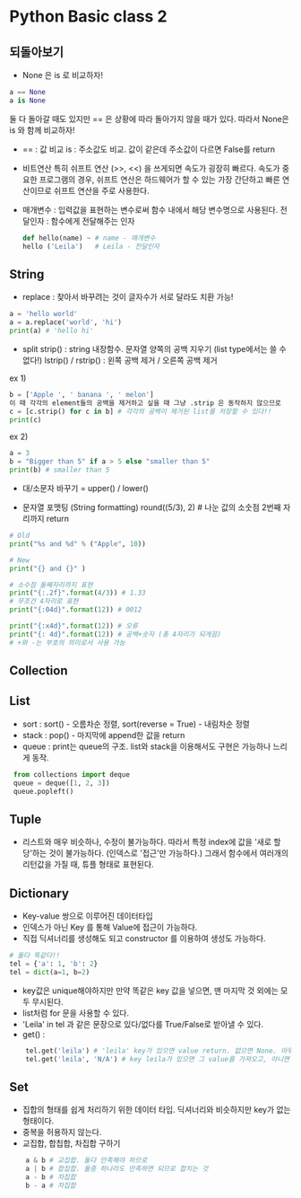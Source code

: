 # Python Basic class 2

## 되돌아보기

* None 은 is 로 비교하자!
```python
a == None
a is None
```

둘 다 돌아갈 때도 있지만 == 은 상황에 따라 돌아가지 않을 때가 있다.
따라서 None은 is 와 함께 비교하자!

* == : 값 비교
  is : 주소값도 비교. 값이 같은데 주소값이 다르면 False를 return

* 비트연산
특히 쉬프트 연산 (>>, <<) 을 쓰게되면 속도가 굉장히 빠르다.
속도가 중요한 프로그램의 경우, 쉬프트 연산은 하드웨어가 할 수 있는 가장 간단하고 빠른 연산이므로 쉬프트 연산을 주로 사용한다.

* 매개변수 : 입력값을 표현하는 변수로써 함수 내에서 해당 변수명으로 사용된다.
  전달인자 : 함수에게 전달해주는 인자
    ```python
    def hello(name) ~ # name - 매개변수
    hello ('Leila')   # Leila - 전달인자
    ```


## String

* replace : 찾아서 바꾸려는 것이 글자수가 서로 달라도 치환 가능!
```python
a = 'hello world'
a = a.replace('world', 'hi')
print(a) # 'hello hi'
```

* split
strip() : string 내장함수. 문자열 양쪽의 공백 지우기 (list type에서는 쓸 수 없다!)
lstrip() / rstrip() : 왼쪽 공백 제거 / 오른쪽 공백 제거

ex 1)
```python
b = ['Apple ', ' banana ', ' melon']
이 때 각각의 element들의 공백을 제거하고 싶을 때 그냥 .strip 은 동작하지 않으므로
c = [c.strip() for c in b] # 각각의 공백이 제거된 list를 저장할 수 있다!!
print(c) 
```
ex 2)
```python
a = 3
b = "Bigger than 5" if a > 5 else "smaller than 5"
print(b) # smaller than 5
```

* 대/소문자 바꾸기 = upper() / lower()

* 문자열 포맷팅 (String formatting)
round((5/3), 2) # 나눈 값의 소숫점 2번째 자리까지 return

```python
# Old
print("%s and %d" % ("Apple", 10))

# New
print("{} and {}" )

# 소수점 둘째자리까지 표현
print("{:.2f}".format(4/3)) # 1.33
# 무조건 4자리로 표현
print("{:04d}".format(12)) # 0012

print("{:x4d}".format(12)) # 오류
print("{: 4d}".format(12)) # 공백+숫자 (총 4자리가 되게끔)
# +와 -는 부호의 의미로서 사용 가능
```


## Collection

## List
* sort : sort() - 오름차순 정렬, sort(reverse = True) - 내림차순 정렬
* stack : pop() - 마지막에 append한 값을 return
* queue
: print는 queue의 구조. list와 stack을 이용해서도 구현은 가능하나 느리게 동작.
 ```python
  from collections import deque
  queue = deque([1, 2, 3])
  queue.popleft()
```

## Tuple
* 리스트와 매우 비슷하나, 수정이 불가능하다. 따라서 특정 index에 값을 '새로 할당'하는 것이 불가능하다. (인덱스로 '접근'만 가능하다.)
그래서 함수에서 여러개의 리턴값을 가질 때, 튜플 형태로 표현된다.

## Dictionary
* Key-value 쌍으로 이루어진 데이터타입
* 인덱스가 아닌 Key 를 통해 Value에 접근이 가능하다.
* 직접 딕셔너리를 생성해도 되고 constructor 를 이용하여 생성도 가능하다.
```python
# 둘다 똑같다!!
tel = {'a': 1, 'b': 2}
tel = dict(a=1, b=2)
```
* key값은 unique해야하지만 만약 똑같은 key 값을 넣으면, 맨 마지막 것 외에는 모두 무시된다.
* list처럼 for 문을 사용할 수 있다.
* 'Leila' in tel 과 같은 문장으로 있다/없다를 True/False로 받아낼 수 있다.
* get() : 
```python
    tel.get('leila') # 'leila' key가 있으면 value return. 없으면 None. 아무것도 출력하지 않는다. 
    tel.get('leila', 'N/A') # key leila가 있으면 그 value를 가져오고, 아니면 'N/A' 를 return
```

## Set
* 집합의 형태를 쉽게 처리하기 위한 데이터 타입. 딕셔너리와 비슷하지만 key가 없는 형태이다.
* 중복을 허용하지 않는다.
* 교집합, 합칩합, 차집합 구하기
``` python
    a & b # 교집합. 둘다 만족해야 하므로
    a | b # 합집합. 둘중 하나라도 만족하면 되므로 합치는 것
    a - b # 차집합
    b - a # 차집합
```
